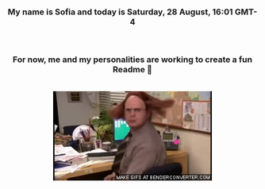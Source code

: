 


<div align="center">
<h3 >My name is Sofia and today is Saturday, 28 August, 16:01 GMT-4</h3><br>
<h3 >For now, me and my personalities are working to create a fun Readme 👋
</h3><br>
<img src='img/dwight.gif' alt='working...'/>
</div>
